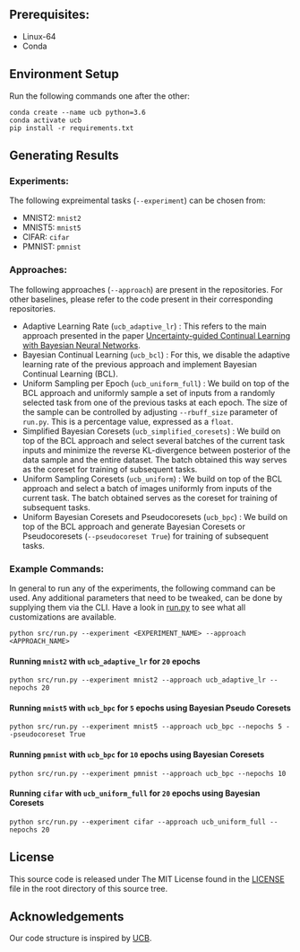 ## Prerequisites:
- Linux-64
- Conda

## Environment Setup

Run the following commands one after the other:

```
conda create --name ucb python=3.6
conda activate ucb
pip install -r requirements.txt
```

## Generating Results

### Experiments:

The following expreimental tasks (`--experiment`) can be chosen from:
* MNIST2: `mnist2`
* MNIST5: `mnist5`
* CIFAR: `cifar`
* PMNIST: `pmnist`

### Approaches:

The following approaches (`--approach`) are present in the repositories. For other baselines, please refer to the code present in their corresponding repositories. 

* Adaptive Learning Rate (`ucb_adaptive_lr`) : This refers to the main approach presented in the paper [Uncertainty-guided Continual Learning with Bayesian Neural Networks](https://arxiv.org/abs/1906.02425).
* Bayesian Continual Learning (`ucb_bcl`) : For this, we disable the adaptive learning rate of the previous approach and implement Bayesian Continual Learning (BCL).
* Uniform Sampling per Epoch (`ucb_uniform_full`) : We build on top of the BCL approach and uniformly sample a set of inputs from a randomly selected task from one of the previous tasks at each epoch. The size of the sample can be controlled by adjusting `--rbuff_size` parameter of `run.py`. This is a percentage value, expressed as a `float`.
* Simplified Bayesian Coresets (`ucb_simplified_coresets`) : We build on top of the BCL approach and select several batches of the current task inputs and minimize the reverse KL-divergence between posterior of the data sample and the entire dataset. The batch obtained this way serves as the coreset for training of subsequent tasks.
* Uniform Sampling Coresets (`ucb_uniform`) : We build on top of the BCL approach and select a batch of images uniformly from inputs of the current task. The batch obtained serves as the coreset for training of subsequent tasks.
* Uniform Bayesian Coresets and Pseudocoresets (`ucb_bpc`) : We build on top of the BCL approach and generate Bayesian Coresets or Pseudocoresets (`--pseudocoreset True`) for training of subsequent tasks.

### Example Commands:

In general to run any of the experiments, the following command can be used. Any additional parameters that need to be tweaked, can be done by supplying them via the CLI. Have a look in [run.py](src/run.py) to see what all customizations are available.

`python src/run.py --experiment <EXPERIMENT_NAME> --approach <APPROACH_NAME>`

#### Running `mnist2` with `ucb_adaptive_lr` for `20` epochs

`python src/run.py --experiment mnist2 --approach ucb_adaptive_lr --nepochs 20`

#### Running `mnist5` with `ucb_bpc` for `5` epochs using Bayesian Pseudo Coresets

`python src/run.py --experiment mnist5 --approach ucb_bpc --nepochs 5 --pseudocoreset True`

#### Running `pmnist` with `ucb_bpc` for `10` epochs using Bayesian  Coresets

`python src/run.py --experiment pmnist --approach ucb_bpc --nepochs 10`

#### Running `cifar` with `ucb_uniform_full` for `20` epochs using Bayesian  Coresets

`python src/run.py --experiment cifar --approach ucb_uniform_full --nepochs 20`

## License
This source code is released under The MIT License found in the [LICENSE](./LICENSE) file in the root directory of this source tree.

## Acknowledgements
Our code structure is inspired by [UCB](https://github.com/SaynaEbrahimi/UCB).